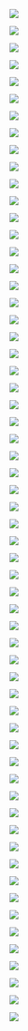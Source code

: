 ![](https://gitee.com/qytanggit/Python_Basic/raw/master/image/PPT/Charpter15/1.PNG)

![](https://gitee.com/qytanggit/Python_Basic/raw/master/image/PPT/Charpter15/2.PNG)

![](https://gitee.com/qytanggit/Python_Basic/raw/master/image/PPT/Charpter15/3.PNG)

![](https://gitee.com/qytanggit/Python_Basic/raw/master/image/PPT/Charpter15/4.PNG)

![](https://gitee.com/qytanggit/Python_Basic/raw/master/image/PPT/Charpter15/5.PNG)

![](https://gitee.com/qytanggit/Python_Basic/raw/master/image/PPT/Charpter15/6.PNG)

![](https://gitee.com/qytanggit/Python_Basic/raw/master/image/PPT/Charpter15/7.PNG)

![](https://gitee.com/qytanggit/Python_Basic/raw/master/image/PPT/Charpter15/8.PNG)

![](https://gitee.com/qytanggit/Python_Basic/raw/master/image/PPT/Charpter15/9.PNG)

![](https://gitee.com/qytanggit/Python_Basic/raw/master/image/PPT/Charpter15/10.PNG)

![](https://gitee.com/qytanggit/Python_Basic/raw/master/image/PPT/Charpter15/11.PNG)

![](https://gitee.com/qytanggit/Python_Basic/raw/master/image/PPT/Charpter15/12.PNG)

![](https://gitee.com/qytanggit/Python_Basic/raw/master/image/PPT/Charpter15/13.PNG)

![](https://gitee.com/qytanggit/Python_Basic/raw/master/image/PPT/Charpter15/14.PNG)

![](https://gitee.com/qytanggit/Python_Basic/raw/master/image/PPT/Charpter15/15.PNG)

![](https://gitee.com/qytanggit/Python_Basic/raw/master/image/PPT/Charpter15/16.PNG)

![](https://gitee.com/qytanggit/Python_Basic/raw/master/image/PPT/Charpter15/17.PNG)

![](https://gitee.com/qytanggit/Python_Basic/raw/master/image/PPT/Charpter15/18.PNG)

![](https://gitee.com/qytanggit/Python_Basic/raw/master/image/PPT/Charpter15/19.PNG)

![](https://gitee.com/qytanggit/Python_Basic/raw/master/image/PPT/Charpter15/20.PNG)

![](https://gitee.com/qytanggit/Python_Basic/raw/master/image/PPT/Charpter15/21.PNG)

![](https://gitee.com/qytanggit/Python_Basic/raw/master/image/PPT/Charpter15/22.PNG)

![](https://gitee.com/qytanggit/Python_Basic/raw/master/image/PPT/Charpter15/23.PNG)

![](https://gitee.com/qytanggit/Python_Basic/raw/master/image/PPT/Charpter15/24.PNG)

![](https://gitee.com/qytanggit/Python_Basic/raw/master/image/PPT/Charpter15/25.PNG)

![](https://gitee.com/qytanggit/Python_Basic/raw/master/image/PPT/Charpter15/26.PNG)

![](https://gitee.com/qytanggit/Python_Basic/raw/master/image/PPT/Charpter15/27.PNG)

![](https://gitee.com/qytanggit/Python_Basic/raw/master/image/PPT/Charpter15/28.PNG)

![](https://gitee.com/qytanggit/Python_Basic/raw/master/image/PPT/Charpter15/29.PNG)

![](https://gitee.com/qytanggit/Python_Basic/raw/master/image/PPT/Charpter15/30.PNG)

![](https://gitee.com/qytanggit/Python_Basic/raw/master/image/PPT/Charpter15/31.PNG)

![](https://gitee.com/qytanggit/Python_Basic/raw/master/image/PPT/Charpter15/32.PNG)

![](https://gitee.com/qytanggit/Python_Basic/raw/master/image/PPT/Charpter15/33.PNG)

![](https://gitee.com/qytanggit/Python_Basic/raw/master/image/PPT/Charpter15/34.PNG)

![](https://gitee.com/qytanggit/Python_Basic/raw/master/image/PPT/Charpter15/35.PNG)

![](https://gitee.com/qytanggit/Python_Basic/raw/master/image/PPT/Charpter15/36.PNG)

![](https://gitee.com/qytanggit/Python_Basic/raw/master/image/PPT/Charpter15/37.PNG)

![](https://gitee.com/qytanggit/Python_Basic/raw/master/image/PPT/Charpter15/38.PNG)

![](https://gitee.com/qytanggit/Python_Basic/raw/master/image/PPT/Charpter15/39.PNG)

![](https://gitee.com/qytanggit/Python_Basic/raw/master/image/PPT/Charpter15/40.PNG)

![](https://gitee.com/qytanggit/Python_Basic/raw/master/image/PPT/Charpter15/41.PNG)

![](https://gitee.com/qytanggit/Python_Basic/raw/master/image/PPT/Charpter15/42.PNG)

![](https://gitee.com/qytanggit/Python_Basic/raw/master/image/PPT/Charpter15/43.PNG)

![](https://gitee.com/qytanggit/Python_Basic/raw/master/image/PPT/Charpter15/44.PNG)

![](https://gitee.com/qytanggit/Python_Basic/raw/master/image/PPT/Charpter15/45.PNG)

![](https://gitee.com/qytanggit/Python_Basic/raw/master/image/PPT/Charpter15/46.PNG)

![](https://gitee.com/qytanggit/Python_Basic/raw/master/image/PPT/Charpter15/47.PNG)

![](https://gitee.com/qytanggit/Python_Basic/raw/master/image/PPT/Charpter15/48.PNG)

![](https://gitee.com/qytanggit/Python_Basic/raw/master/image/PPT/Charpter15/49.PNG)

![](https://gitee.com/qytanggit/Python_Basic/raw/master/image/PPT/Charpter15/50.PNG)

![](https://gitee.com/qytanggit/Python_Basic/raw/master/image/PPT/Charpter15/51.PNG)

![](https://gitee.com/qytanggit/Python_Basic/raw/master/image/PPT/Charpter15/52.PNG)

![](https://gitee.com/qytanggit/Python_Basic/raw/master/image/PPT/Charpter15/53.PNG)

![](https://gitee.com/qytanggit/Python_Basic/raw/master/image/PPT/Charpter15/54.PNG)

![](https://gitee.com/qytanggit/Python_Basic/raw/master/image/PPT/Charpter15/55.PNG)

![](https://gitee.com/qytanggit/Python_Basic/raw/master/image/PPT/Charpter15/56.PNG)

![](https://gitee.com/qytanggit/Python_Basic/raw/master/image/PPT/Charpter15/57.PNG)

![](https://gitee.com/qytanggit/Python_Basic/raw/master/image/PPT/Charpter15/58.PNG)

![](https://gitee.com/qytanggit/Python_Basic/raw/master/image/PPT/Charpter15/59.PNG)

![](https://gitee.com/qytanggit/Python_Basic/raw/master/image/PPT/Charpter15/60.PNG)

